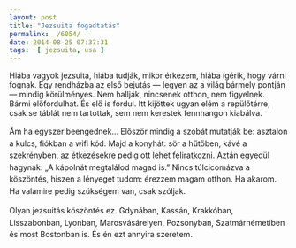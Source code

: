 ```yaml
---
layout: post
title: "Jezsuita fogadtatás"
permalink:  /6054/ 
date: 2014-08-25 07:37:31
tags:  [ jezsuita, usa ] 
---
```

Hiába vagyok jezsuita, hiába tudják, mikor érkezem, hiába ígérik, hogy várni fognak. Egy rendházba az első bejutás — legyen az a világ bármely pontján — mindig körülményes. Nem hallják, nincsenek otthon, nem figyelnek. Bármi előfordulhat. És elő is fordul. Itt kijöttek ugyan elém a repülőtérre, csak se táblát nem tartottak, sem nem kerestek fennhangon kiabálva.&nbsp;



<!--break--><span style="line-height: 1.538em;">Ám ha egyszer beengednek… Először mindig a szobát mutatják be: asztalon a kulcs, fiókban a wifi kód. Majd a konyhát: sör a hűtőben, kávé a szekrényben, az étkezésekre pedig ott lehet feliratkozni. Aztán egyedül hagynak: „A kápolnát megtalálod magad is.” Nincs túlcicomázva a köszöntés, hiszen a lényeget tudom: érezzem magam otthon. Ha akarom. Ha valamire pedig szükségem van, csak szóljak.</span>

<span style="line-height: 1.538em;">Olyan jezsuitás köszöntés ez. Gdynában, Kassán, Krakkóban, Lisszabonban, Lyonban, Marosvásárelyen, Pozsonyban, Szatmárnémetiben és most Bostonban is. És én ezt annyira szeretem.</span>

